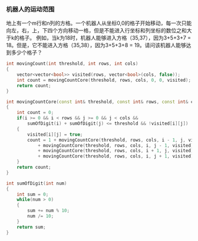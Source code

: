 ### 机器人的运动范围

地上有一个m行和n列的方格。一个机器人从坐标0,0的格子开始移动，每一次只能向左，右，上，下四个方向移动一格，但是不能进入行坐标和列坐标的数位之和大于k的格子。 例如，当k为18时，机器人能够进入方格（35,37），因为3+5+3+7 = 18。但是，它不能进入方格（35,38），因为3+5+3+8 = 19。请问该机器人能够达到多少个格子？

```cpp
int movingCount(int threshold, int rows, int cols)
{
    vector<vector<bool>> visited(rows, vector<bool>(cols, false));
    int count = movingCountCore(threshold, rows, cols, 0, 0, visited);
    return count;
}

int movingCountCore(const int& threshold, const int& rows, const int& cols, int i, int j, vector<vector<bool>>& visited)
{
    int count = 0;
    if(i >= 0 && i < rows && j >= 0 && j < cols && 
        sumOfDigit(i) + sumOfDigit(j) <= threshold && !visited[i][j])
    {
        visited[i][j] = true;
        count = 1 + movingCountCore(threshold, rows, cols, i - 1, j, visited)
            + movingCountCore(threshold, rows, cols, i, j - 1, visited)
            + movingCountCore(threshold, rows, cols, i + 1, j, visited)
            + movingCountCore(threshold, rows, cols, i, j + 1, visited);
    }
    return count;
}

int sumOfDigit(int num)
{
    int sum = 0;
    while(num > 0)
    {
        sum += num % 10;
        num /= 10;
    }
    return sum;
}
```